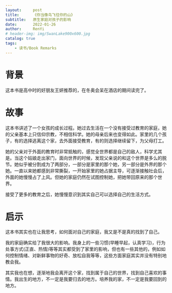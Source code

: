 ```yaml
---
layout:     post
title:      《你当像鸟飞往你的山》
subtitle:   原生家庭对孩子的影响
date:       2022-01-26
author:     RenYi
# header-img: img/SwanLake900x600.jpg
catalog: true
tags:
    - 读书/Book Remarks 
---
```


# 背景
这本书是高中时的好朋友王妍推荐的，在冬奥会呆在酒店的期间读完了。

# 故事
这本书讲述了一个女孩的成长过程。她过去生活在一个没有接受过教育的家庭，她的父亲基本上只信仰宗教，不相信科学。她的母亲后来也变得如此。家里的几个孩子，有的选择逃离这个家，去外面接受教育，有的则选择继续留下，为父母打工。

她的父亲对于外面的教育时非常抵触的，感觉全世界都是自己的敌人，科学尤其是。当这个姑娘走出家门，面向世界的时候，发现父亲说的和这个世界是多么的脱节。她似乎被分割成为了两部分，一部分是家里的那个她，另一部分是外界的那个她。一直以来她都感到非常撕裂，一开始家里的她占据主导，可逐渐接触社会后，外面的她慢慢占了上风。但她的家庭仍然在试图控制她，把她带回原来的那个世界。

接受了更多的教育之后，她慢慢意识到其实自己可以选择自己的生活方式。

# 启示
这本书其实也在让我思考，如何面对自己的家庭，我又是不是真的找到了自己。

我的家庭确实给了我很大的影响。我身上的一些习惯(早睡早起，认真学习)，行为处事方式(正直、热情)等等其实都受到了家里的影响，但也有一些其他的，例如如何控制情绪、对新鲜事物的好奇、放松自我等等，这些方面家庭其实并没有特别地教会我。

其实我也在想，逐渐地我会离开这个家，找到属于自己的世界，找到自己喜欢的事情。我出生的地方，不一定是我要归去的地方。培养我的家，不一定是我要回到的地方。

